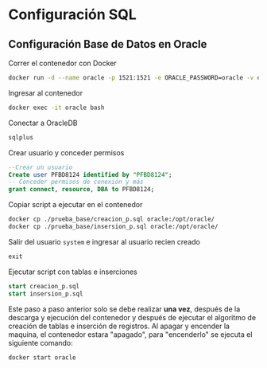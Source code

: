 # Configuración SQL

## Configuración Base de Datos en Oracle

Correr el contenedor con Docker

```bash
docker run -d --name oracle -p 1521:1521 -e ORACLE_PASSWORD=oracle -v data:/opt/oracle/oradata gvenzl/oracle-xe:21-slim
```

Ingresar al contenedor

```bash
docker exec -it oracle bash
```

Conectar a OracleDB

```bash
sqlplus
```

Crear usuario y conceder permisos

```sql
--Crear un usuario
Create user PFBD8124 identified by "PFBD8124";
-- Conceder permisos de conexión y más
grant connect, resource, DBA to PFBD8124;
```

Copiar script a ejecutar en el contenedor

```bash
docker cp ./prueba_base/creacion_p.sql oracle:/opt/oracle/
docker cp ./prueba_base/insersion_p.sql oracle:/opt/oracle/
```

Salir del usuario `system` e ingresar al usuario recien creado

```sql
exit
```

Ejecutar script con tablas e inserciones

```sql
start creacion_p.sql
start insersion_p.sql
```

Este paso a paso anterior solo se debe realizar **una vez**, después de la descarga y ejecución del contenedor y después de ejecutar el algoritmo de creación de tablas e inserción de registros. Al apagar y encender la maquina, el contenedor estara "apagado", para "encenderlo" se ejecuta el siguiente comando:

```bash
docker start oracle
```
